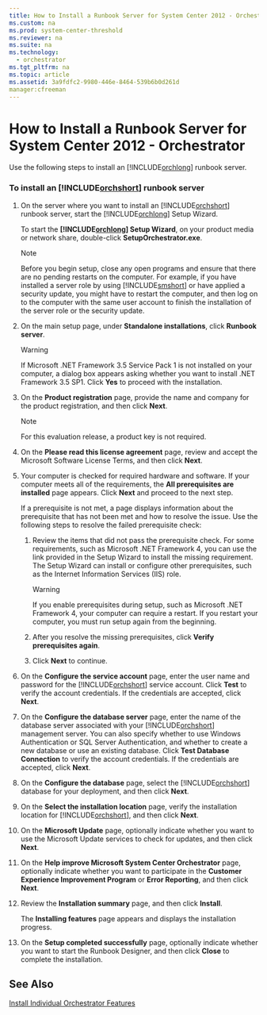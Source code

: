 ```yaml
---
title: How to Install a Runbook Server for System Center 2012 - Orchestrator
ms.custom: na
ms.prod: system-center-threshold
ms.reviewer: na
ms.suite: na
ms.technology: 
  - orchestrator
ms.tgt_pltfrm: na
ms.topic: article
ms.assetid: 3a9fdfc2-9980-446e-8464-539b6b0d261d
manager:cfreeman
---
```

# How to Install a Runbook Server for System Center 2012 - Orchestrator
Use the following steps to install an [!INCLUDE[orchlong](../../orch/deploy//orchlong_md.md)] runbook server.  
  
### To install an [!INCLUDE[orchshort](../../om/manage//orchshort_md.md)] runbook server  
  
1.  On the server where you want to install an [!INCLUDE[orchshort](../../om/manage//orchshort_md.md)] runbook server, start the [!INCLUDE[orchlong](../../orch/deploy//orchlong_md.md)] Setup Wizard.  
  
    To start the **[!INCLUDE[orchlong](../../orch/deploy//orchlong_md.md)] Setup Wizard**, on your product media or network share, double\-click **SetupOrchestrator.exe**.  
  
    > [!NOTE]  
    > Before you begin setup, close any open programs and ensure that there are no pending restarts on the computer. For example, if you have installed a server role by using [!INCLUDE[smshort](../../orch/deploy//smshort_md.md)] or have applied a security update, you might have to restart the computer, and then log on to the computer with the same user account to finish the installation of the server role or the security update.  
  
2.  On the main setup page, under **Standalone installations**, click **Runbook server**.  
  
    > [!WARNING]  
    > If Microsoft .NET Framework 3.5 Service Pack 1 is not installed on your computer, a dialog box appears asking whether you want to install .NET Framework 3.5 SP1. Click **Yes** to proceed with the installation.  
  
3.  On the **Product registration** page, provide the name and company for the product registration, and then click **Next**.  
  
    > [!NOTE]  
    > For this evaluation release, a product key is not required.  
  
4.  On the **Please read this license agreement** page, review and accept the Microsoft Software License Terms, and then click **Next**.  
  
5.  Your computer is checked for required hardware and software. If your computer meets all of the requirements, the **All prerequisites are installed** page appears. Click **Next** and proceed to the next step.  
  
    If a prerequisite is not met, a page displays information about the prerequisite that has not been met and how to resolve the issue. Use the following steps to resolve the failed prerequisite check:  
  
    1.  Review the items that did not pass the prerequisite check. For some requirements, such as Microsoft .NET Framework 4, you can use the link provided in the Setup Wizard to install the missing requirement. The Setup Wizard can install or configure other prerequisites, such as the Internet Information Services \(IIS\) role.  
  
        > [!WARNING]  
        > If you enable prerequisites during setup, such as Microsoft .NET Framework 4, your computer can require a restart. If you restart your computer, you must run setup again from the beginning.  
  
    2.  After you resolve the missing prerequisites, click **Verify prerequisites again**.  
  
    3.  Click **Next** to continue.  
  
6.  On the **Configure the service account** page, enter the user name and password for the [!INCLUDE[orchshort](../../om/manage//orchshort_md.md)] service account. Click **Test** to verify the account credentials. If the credentials are accepted, click **Next**.  
  
7.  On the **Configure the database server** page, enter the name of the database server associated with your [!INCLUDE[orchshort](../../om/manage//orchshort_md.md)] management server. You can also specify whether to use Windows Authentication or SQL Server Authentication, and whether to create a new database or use an existing database. Click **Test Database Connection** to verify the account credentials. If the credentials are accepted, click **Next**.  
  
8.  On the **Configure the database** page, select the [!INCLUDE[orchshort](../../om/manage//orchshort_md.md)] database for your deployment, and then click **Next**.  
  
9. On the **Select the installation location** page, verify the installation location for [!INCLUDE[orchshort](../../om/manage//orchshort_md.md)], and then click **Next**.  
  
10. On the **Microsoft Update** page, optionally indicate whether you want to use the Microsoft Update services to check for updates, and then click **Next**.  
  
11. On the **Help improve Microsoft System Center Orchestrator** page, optionally indicate whether you want to participate in the **Customer Experience Improvement Program** or **Error Reporting**, and then click **Next**.  
  
12. Review the **Installation summary** page, and then click **Install**.  
  
    The **Installing features** page appears and displays the installation progress.  
  
13. On the **Setup completed successfully** page, optionally indicate whether you want to start the Runbook Designer, and then click **Close** to complete the installation.  
  
## See Also  
[Install Individual Orchestrator Features](../../orch/deploy/Install-Individual-Orchestrator-Features.md)  
  
